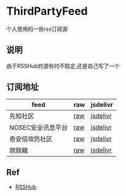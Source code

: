 # ThirdPartyFeed

个人使用的一些rss订阅源

## 说明

由于RSSHub的源有时不稳定,还是自己写了一个

## 订阅地址

feed | raw | jsdelivr
---  | --- | --------
先知社区 | [raw](https://raw.githubusercontent.com/p7e4/ThirdPartyFeed/main/feed/xz.aliyun.com.xml) | [jsdelivr](https://cdn.jsdelivr.net/gh/p7e4/ThirdPartyFeed/feed/xz.aliyun.com.xml)
NOSEC安全讯息平台 | [raw](https://raw.githubusercontent.com/p7e4/ThirdPartyFeed/main/feed/nosec.org.xml) | [jsdelivr](https://cdn.jsdelivr.net/gh/p7e4/ThirdPartyFeed/feed/nosec.org.xml)
奇安信攻防社区 | [raw](https://raw.githubusercontent.com/p7e4/ThirdPartyFeed/main/feed/forum.butian.net.xml) | [jsdelivr](https://cdn.jsdelivr.net/gh/p7e4/ThirdPartyFeed/feed/forum.butian.net.xml)
跳跳糖 | [raw](https://raw.githubusercontent.com/p7e4/ThirdPartyFeed/main/feed/tttang.com.xml) | [jsdelivr](https://cdn.jsdelivr.net/gh/p7e4/ThirdPartyFeed/feed/tttang.com.xml)


## Ref

- [RSSHub](https://github.com/DIYgod/RSSHub)

